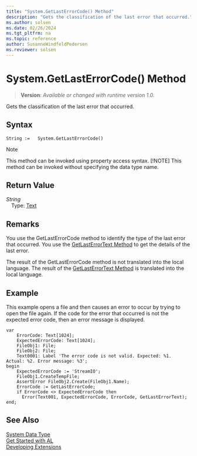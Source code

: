```yaml
---
title: "System.GetLastErrorCode() Method"
description: "Gets the classification of the last error that occurred."
ms.author: solsen
ms.date: 02/26/2024
ms.tgt_pltfrm: na
ms.topic: reference
author: SusanneWindfeldPedersen
ms.reviewer: solsen
---
```

[//]: # (START>DO_NOT_EDIT)
[//]: # (IMPORTANT:Do not edit any of the content between here and the END>DO_NOT_EDIT.)
[//]: # (Any modifications should be made in the .xml files in the ModernDev repo.)
# System.GetLastErrorCode() Method
> **Version**: _Available or changed with runtime version 1.0._

Gets the classification of the last error that occurred.


## Syntax
```AL
String :=   System.GetLastErrorCode()
```
> [!NOTE]
> This method can be invoked using property access syntax.
> [!NOTE]
> This method can be invoked without specifying the data type name.

## Return Value
*String*  
&emsp;Type: [Text](../text/text-data-type.md)  



[//]: # (IMPORTANT: END>DO_NOT_EDIT)

## Remarks

You use the GetLastErrorCode method to identify the type of the last error that occurred. You use the [GetLastErrorText Method](../../methods-auto/system/system-getlasterrortext--method.md) to get the details of the last error.  
  
The result of the GetLastErrorCode method is not translated into the local language. The result of the [GetLastErrorText Method](../../methods-auto/system/system-getlasterrortext--method.md) is translated into the local language.  
  
## Example

This example opens a file and then causes an error to occur by trying to open the file again. If the code for the error that occurred is not the expected error code, then an error message is displayed.  

```al
var
    ErrorCode: Text[1024];  
    ExpectedErrorCode: Text[1024];  
    FileObj1: File;
    FileObj2: File;
    Text0001: Label 'The error code is not valid. Expected: %1. Actual: %2. Error message: %3';
begin
    ExpectedErrorCode := 'StreamIO';  
    FileObj1.CreateTempFile;  
    AssertError FileObj2.Create(FileObj1.Name);  
    ErrorCode := GetLastErrorCode;  
    if ErrorCode <> ExpectedErrorCode then  
      Error(Text001, ExpectedErrorCode, ErrorCode, GetLastErrorText);  
end;
``` 
 
## See Also

[System Data Type](system-data-type.md)  
[Get Started with AL](../../devenv-get-started.md)  
[Developing Extensions](../../devenv-dev-overview.md)